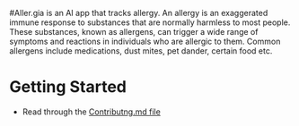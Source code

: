 # A l l e r . g i a is an AI app that tracks allergy. An allergy is an exaggerated immune response to substances that are normally harmless to most people. These substances, known as allergens, can trigger a wide range of symptoms and reactions in individuals who are allergic to them. Common allergens include medications, dust mites, pet dander, certain food etc.


# Getting Started
- Read through the [Contributng.md file](https://github.com/She-Code-Africa-Port-Harcourt/Aller.gia/blob/main/CONTRIBUTING.md)
 
 
